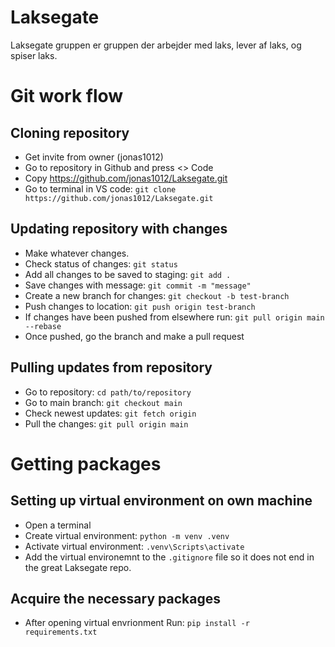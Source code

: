 # Laksegate
Laksegate gruppen er gruppen der arbejder med laks, lever af laks, og spiser laks.

# Git work flow 

## Cloning repository
* Get invite from owner (jonas1012)
* Go to repository in Github and press <> Code
* Copy https://github.com/jonas1012/Laksegate.git
* Go to terminal in VS code: `git clone https://github.com/jonas1012/Laksegate.git`

## Updating repository with changes
* Make whatever changes.
* Check status of changes: `git status`
* Add all changes to be saved to staging: `git add .`
* Save changes with message: `git commit -m "message"`
* Create a new branch for changes: `git checkout -b test-branch`
* Push changes to location: `git push origin test-branch`
* If changes have been pushed from elsewhere run: `git pull origin main --rebase`
* Once pushed, go the branch and make a pull request

## Pulling updates from repository
* Go to repository: `cd path/to/repository`
* Go to main branch: `git checkout main`
* Check newest updates: `git fetch origin`
* Pull the changes: `git pull origin main` 


# Getting packages 


## Setting up virtual environment on own machine
* Open a terminal
* Create virtual environment: `python -m venv .venv`
* Activate virtual environment: `.venv\Scripts\activate`
* Add the virtual environemnt to the `.gitignore` file so it does not end in the great Laksegate repo.


## Acquire the necessary packages
* After opening virtual envrionment Run: `pip install -r requirements.txt`

